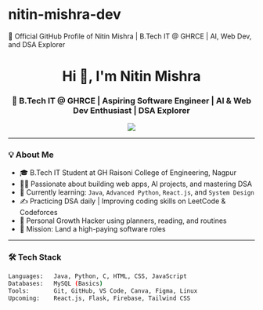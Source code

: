 # nitin-mishra-dev
🚀 Official GitHub Profile of Nitin Mishra | B.Tech IT @ GHRCE | AI, Web Dev, and DSA Explorer
<h1 align="center">Hi 👋, I'm Nitin Mishra</h1>
<h3 align="center">🚀 B.Tech IT @ GHRCE | Aspiring Software Engineer | AI & Web Dev Enthusiast | DSA Explorer</h3>

<p align="center">
  <img src="https://readme-typing-svg.herokuapp.com?center=true&vCenter=true&width=600&lines=👨‍💻+Code.+Learn.+Grow.;🚀+Dreaming+Big,+Building+Bigger.;🧠+DSA+%7C+Java+%7C+AI+%7C+Web+Dev+%7C+Productivity" />
</p>

---

### 💡 About Me
- 🎓 B.Tech IT Student at GH Raisoni College of Engineering, Nagpur
- 👨‍💻 Passionate about building web apps, AI projects, and mastering DSA
- 🔭 Currently learning: `Java`, `Advanced Python`, `React.js`, and `System Design`
- ✍️ Practicing DSA daily | Improving coding skills on LeetCode & Codeforces
- 🌱 Personal Growth Hacker using planners, reading, and routines
- 🎯 Mission: Land a high-paying software roles 

---

### 🛠️ Tech Stack
```bash
Languages:   Java, Python, C, HTML, CSS, JavaScript
Databases:   MySQL (Basics)
Tools:       Git, GitHub, VS Code, Canva, Figma, Linux
Upcoming:    React.js, Flask, Firebase, Tailwind CSS

